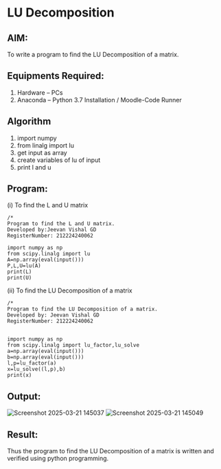 # LU Decomposition 

## AIM:
To write a program to find the LU Decomposition of a matrix.

## Equipments Required:
1. Hardware – PCs
2. Anaconda – Python 3.7 Installation / Moodle-Code Runner

## Algorithm
1. import numpy
2. from linalg import lu
3. get input as array
4. create variables of lu of input
5. print l and u

## Program:
(i) To find the L and U matrix
```
/*
Program to find the L and U matrix.
Developed by:Jeevan Vishal GD 
RegisterNumber: 212224240062

import numpy as np
from scipy.linalg import lu
A=np.array(eval(input()))
P,L,U=lu(A)
print(L)
print(U)
```

(ii) To find the LU Decomposition of a matrix
```
/*
Program to find the LU Decomposition of a matrix.
Developed by: Jeevan Vishal GD
RegisterNumber: 212224240062


import numpy as np
from scipy.linalg import lu_factor,lu_solve
a=np.array(eval(input()))
b=np.array(eval(input()))
l,p=lu_factor(a)
x=lu_solve((l,p),b)
print(x)

```

## Output:
![Screenshot 2025-03-21 145037](https://github.com/user-attachments/assets/77e67c01-4065-4d9b-aa80-af7c644c7081)
![Screenshot 2025-03-21 145049](https://github.com/user-attachments/assets/e39f1a93-870c-4434-90e1-03446699f551)



## Result:
Thus the program to find the LU Decomposition of a matrix is written and verified using python programming.

